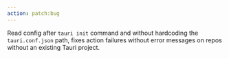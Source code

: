 ```yaml
---
action: patch:bug
---
```


Read config after `tauri init` command and without hardcoding the `tauri.conf.json` path, fixes action failures without error messages on repos without an existing Tauri project.
